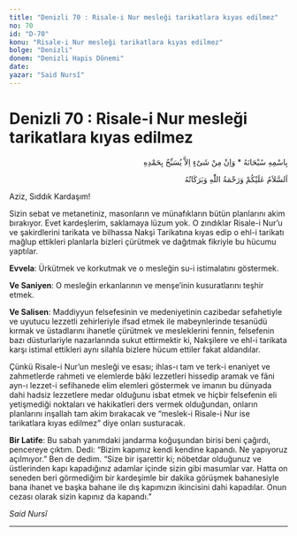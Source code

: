 ```yaml
---
title: "Denizli 70 : Risale-i Nur mesleği tarikatlara kıyas edilmez"
no: 70
id: "D-70"
konu: "Risale-i Nur mesleği tarikatlara kıyas edilmez"
bolge: "Denizli"
donem: "Denizli Hapis Dönemi"
date: 
yazar: "Said Nursî"
---
```


# Denizli 70 : Risale-i Nur mesleği tarikatlara kıyas edilmez

<p class="arabic" dir="rtl" title="Meal: “Subhân Allah’ın adıyla” * “Hiçbir şey yoktur ki O'nu hamd ile tesbih etmesin” [İsrâ 17:44]">بِاسْمِهِ سُبْحَانَهُ * وَاِنْ مِنْ شَىْءٍ اِلاَّ يُسَبِّحُ بِحَمْدِهِ</p>

<p class="arabic" dir="rtl" title="Meal: “Allah’ın selâmı, rahmeti ve bereketleri, üzerinize olsun.”">اَلسَّلاَمُ عَلَيْكُمْ وَرَحْمَةُ اللّٰهِ وَبَرَكَاتُهُ</p>

Aziz, Sıddık Kardaşım!

Sizin sebat ve metanetiniz, masonların ve münafıkların bütün planlarını akim bırakıyor. Evet kardeşlerim, saklamaya lüzum yok. O zındıklar Risale-i Nur’u ve şakirdlerini tarikata ve bilhassa Nakşi Tarikatına kıyas edip o ehl-i tarikatı mağlup ettikleri planlarla bizleri çürütmek ve dağıtmak fikriyle bu hücumu yaptılar.

**Evvela**: Ürkütmek ve korkutmak ve o mesleğin su-i istimalatını göstermek.

**Ve Saniyen**: O mesleğin erkanlarının ve menşe’inin kusuratlarını teşhir etmek.

**Ve Salisen**: Maddiyyun felsefesinin ve medeniyetinin cazibedar sefahetiyle ve uyutucu lezzetli zehirleriyle ifsad etmek ile mabeynlerinde tesanüdü kırmak ve üstadlarını ihanetle çürütmek ve mesleklerini fennin, felsefenin bazı düsturlariyle nazarlarında sukut ettirmektir ki, Nakşilere ve ehl-i tarikata karşı istimal ettikleri aynı silahla bizlere hücum ettiler fakat aldandılar.

Çünkü Risale-i Nur’un mesleği ve esası; ihlas-ı tam ve terk-i enaniyet ve zahmetlerde rahmeti ve elemlerde bâki lezzetleri hissedip aramak ve fâni ayn-ı lezzet-i sefihanede elim elemleri göstermek ve imanın bu dünyada dahi hadsiz lezzetlere medar olduğunu isbat etmek ve hiçbir felsefenin eli yetişmediği noktaları ve hakikatleri ders vermek olduğundan, onların planlarını inşallah tam akim bırakacak ve “meslek-i Risale-i Nur ise tarikatlara kıyas edilmez” diye onları susturacak.

**Bir Latife**: Bu sabah yanımdaki jandarma koğuşundan birisi beni çağırdı, pencereye çıktım. Dedi: “Bizim kapımız kendi kendine kapandı. Ne yapıyoruz açılmıyor.” Ben de dedim. “Size bir işarettir ki; nöbetdar olduğunuz ve üstlerinden kapı kapadığınız adamlar içinde sizin gibi masumlar var. Hatta on seneden beri görmediğim bir kardeşimle bir dakika görüşmek bahanesiyle bana ihanet ve başka bahane ile dış kapımızın ikincisini dahi kapadılar. Onun cezası olarak sizin kapınız da kapandı.”

*Said Nursî*

***
